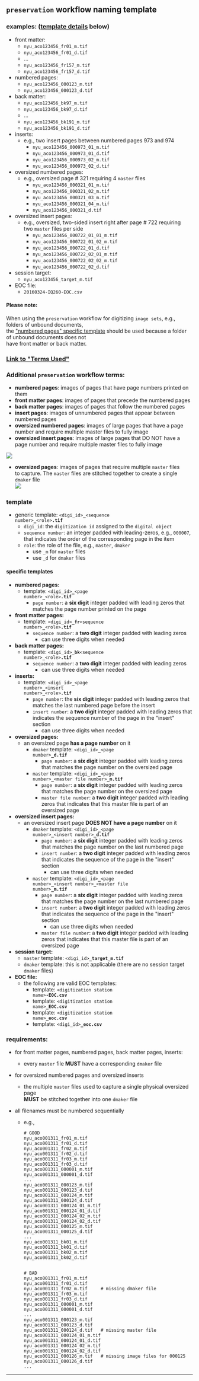 ## `preservation` workflow naming template

### examples: ([template details](#template) below)
  * front matter:
    * `nyu_aco123456_fr01_m.tif`
    * `nyu_aco123456_fr01_d.tif`
    * ...
    * `nyu_aco123456_fr157_m.tif`
    * `nyu_aco123456_fr157_d.tif`
  * numbered pages:
    * `nyu_aco123456_000123_m.tif`
    * `nyu_aco123456_000123_d.tif`
  * back matter:
    * `nyu_aco123456_bk97_m.tif`
    * `nyu_aco123456_bk97_d.tif`
    * ...
    * `nyu_aco123456_bk191_m.tif`
    * `nyu_aco123456_bk191_d.tif`
  * inserts:
    * e.g., two insert pages between numbered pages 973 and 974
      * `nyu_aco123456_000973_01_m.tif`
      * `nyu_aco123456_000973_01_d.tif`
      * `nyu_aco123456_000973_02_m.tif`
      * `nyu_aco123456_000973_02_d.tif`
  * oversized numbered pages:
    * e.g., oversized page # 321 requiring 4 `master` files
      * `nyu_aco123456_000321_01_m.tif`
      * `nyu_aco123456_000321_02_m.tif`
      * `nyu_aco123456_000321_03_m.tif`
      * `nyu_aco123456_000321_04_m.tif`
      * `nyu_aco123456_000321_d.tif`
  * oversized insert pages:
    * e.g., oversized, two-sided insert right after page # 722 requiring  
    two `master` files per side
      * `nyu_aco123456_000722_01_01_m.tif`
      * `nyu_aco123456_000722_01_02_m.tif`
      * `nyu_aco123456_000722_01_d.tif`
      * `nyu_aco123456_000722_02_01_m.tif`
      * `nyu_aco123456_000722_02_02_m.tif`
      * `nyu_aco123456_000722_02_d.tif`
  * session target:
    * `nyu_aco123456_target_m.tif`
  * EOC file:
    * `20160324-IQ260-EOC.csv`


#### Please note:   
When using the `preservation` workflow for digitizing `image sets`\, e.g., folders of unbound documents,  
the ["numbered pages" specific template](#specific-templates) should be used because a folder of unbound documents does not  
have front matter or back matter.


### [Link to "Terms Used"](./README.md#terms-used)
### Additional `preservation` workflow terms:
  * **numbered pages**: images of pages that have page numbers printed on them
  * **front matter pages**: images of pages that precede the numbered pages
  * **back matter pages**: images of pages that follow the numbered pages
  * **insert pages**: images of unnumbered pages that appear between numbered pages
  * **oversized numbered pages**: images of large pages that have a page number and require multiple master files to fully image
  * **oversized insert pages**: images of large pages that DO NOT have a page number and require multiple master files to fully image
  
  ![](./insert-example.png)
  * **oversized pages**: images of pages that require multiple `master` files  
    to capture. The `master` files are stitched together to create a single `dmaker` file  
  ![](./oversized-example.png)

  ### template
  * generic template: <code>&lt;digi_id&gt;<b>\_</b>&lt;sequence number&gt;<b>\_</b>&lt;role&gt;<b>.tif</b></code>
    * `digi_id`: the `digitization id` assigned to the `digital object`
    * `sequence number`: an integer padded with leading-zeros, e.g., `000007`,  
    that indicates the order of the corresponding page in the item
    * `role`: the role of the file, e.g., `master`, `dmaker`
      * use `_m` for `master` files
      * use `_d` for `dmaker` files

#### specific templates
* **numbered pages:**
  * template: <code>&lt;digi_id&gt;<b>\_</b>&lt;page number&gt;<b>\_</b>&lt;role&gt;<b>.tif</b></code>
    * `page number`: a **six digit** integer padded with leading zeros that  
    matches the page number printed on the page
* **front matter pages:**
  * template: <code>&lt;digi_id&gt;<b>\_fr</b>&lt;sequence number&gt;<b>\_</b>&lt;role&gt;<b>.tif</b></code>
    * `sequence number`: a **two digit** integer padded with leading zeros
      * can use three digits when needed
* **back matter pages:**
  * template: <code>&lt;digi_id&gt;<b>\_bk</b>&lt;sequence number&gt;_&lt;role&gt;<b>.tif</b></code>
    * `sequence number`: a **two digit** integer padded with leading zeros
      * can use three digits when needed
* **inserts:**
  * template: <code>&lt;digi_id&gt;<b>\_</b>&lt;page number&gt;<b>\_</b>&lt;insert number&gt;<b>\_</b>&lt;role&gt;<b>.tif</b></code>
    * `page number`: the **six digit** integer padded with leading zeros that  
    matches the last numbered page before the insert
    * `insert number`: a **two digit** integer padded with leading zeros that indicates the sequence number of the page in the "insert" section
      * can use three digits when needed
* **oversized pages:**
  * an oversized page **has a page number** on it
    * `dmaker` template: <code>&lt;digi_id&gt;<b>\_</b>&lt;page number&gt;<b>_d.tif</b></code>
      * `page number`: a **six digit** integer padded with leading zeros that matches the page number on the oversized page
    * `master` template: <code>&lt;digi_id&gt;<b>\_</b>&lt;page number&gt;<b>\_</b>&lt;master file number&gt;<b>\_m.tif</b></code>
      * `page number`: a **six digit** integer padded with leading zeros that matches the page number on the oversized page
      * `master file number`: a **two digit** integer padded with leading zeros that indicates that this master file is part of an oversized page
* **oversized insert pages:**
  * an oversized insert page **DOES NOT have a page number** on it
    * `dmaker` template: <code>&lt;digi_id&gt;<b>\_</b>&lt;page number&gt;<b>\_</b>&lt;insert number&gt;<b>\_d.tif</b></code>
      * `page number`: a **six digit** integer padded with leading zeros that matches the page number on the last numbered page
      * `insert number`: a **two digit** integer padded with leading zeros that indicates the sequence of the page in the "insert" section
        * can use three digits when needed
    * `master` template: <code>&lt;digi_id&gt;<b>\_</b>&lt;page number&gt;<b>\_</b>&lt;insert number&gt;<b>\_</b>&lt;master file number&gt;<b>\_m.tif</b></code>
      * `page number`: a **six digit** integer padded with leading zeros that matches the page number on the last numbered page
      * `insert number`: a **two digit** integer padded with leading zeros that indicates the sequence of the page in the "insert" section
        * can use three digits when needed
      * `master file number`: a **two digit** integer padded with leading zeros that indicates that this master file is part of an oversized page
* **session target:**
  * `master` template: <code>&lt;digi_id&gt;<b>\_target_m.tif</b></code>
  * `dmaker` template: this is not applicable (there are no session target `dmaker` files)
* **EOC file:**
  * the following are valid EOC templates:
    * template: <code>&lt;digitization station name&gt;<b>\-EOC.csv</b></code>
    * template: <code>&lt;digitization station name&gt;<b>_EOC.csv</b></code>
    * template: <code>&lt;digitization station name&gt;<b>_eoc.csv</b></code>
    * template: <code>&lt;digi_id&gt;<b>_eoc.csv</b></code>

### requirements:
* for front matter pages, numbered pages, back matter pages, inserts:
  * every `master` file **MUST** have a corresponding `dmaker` file
* for oversized numbered pages and oversized inserts
  * the multiple `master` files used to capture a single physical oversized page  
    **MUST** be stitched together into one `dmaker` file

* all filenames must be numbered sequentially
    * e.g., 
      ```
      # GOOD
      nyu_aco001311_fr01_m.tif
      nyu_aco001311_fr01_d.tif
      nyu_aco001311_fr02_m.tif
      nyu_aco001311_fr02_d.tif
      nyu_aco001311_fr03_m.tif
      nyu_aco001311_fr03_d.tif
      nyu_aco001311_000001_m.tif
      nyu_aco001311_000001_d.tif
      ...
      nyu_aco001311_000123_m.tif
      nyu_aco001311_000123_d.tif
      nyu_aco001311_000124_m.tif
      nyu_aco001311_000124_d.tif
      nyu_aco001311_000124_01_m.tif
      nyu_aco001311_000124_01_d.tif
      nyu_aco001311_000124_02_m.tif
      nyu_aco001311_000124_02_d.tif
      nyu_aco001311_000125_m.tif
      nyu_aco001311_000125_d.tif
      ...
      nyu_aco001311_bk01_m.tif
      nyu_aco001311_bk01_d.tif
      nyu_aco001311_bk02_m.tif
      nyu_aco001311_bk02_d.tif
            

      # BAD 
      nyu_aco001311_fr01_m.tif
      nyu_aco001311_fr01_d.tif
      nyu_aco001311_fr02_m.tif     # missing dmaker file
      nyu_aco001311_fr03_m.tif
      nyu_aco001311_fr03_d.tif
      nyu_aco001311_000001_m.tif
      nyu_aco001311_000001_d.tif
      ...
      nyu_aco001311_000123_m.tif
      nyu_aco001311_000123_d.tif
      nyu_aco001311_000124_d.tif   # missing master file
      nyu_aco001311_000124_01_m.tif
      nyu_aco001311_000124_01_d.tif
      nyu_aco001311_000124_02_m.tif
      nyu_aco001311_000124_02_d.tif
      nyu_aco001311_000126_m.tif   # missing image files for 000125
      nyu_aco001311_000126_d.tif
      ...
      ```

---
